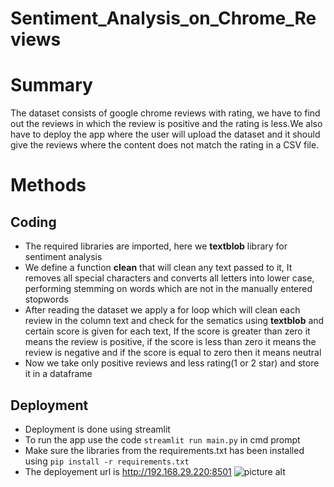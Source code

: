 # Sentiment_Analysis_on_Chrome_Reviews
# Summary
The dataset consists of google chrome reviews with rating, we have to find out the reviews in which the review is positive and the rating is less.We also have to deploy the app where the user will upload the dataset and it should give the reviews where the content does not match the rating in a CSV file.
# Methods
## Coding
* The required libraries are imported, here we **textblob** library for sentiment analysis
* We define a function **clean** that will clean any text passed to it, It removes all special characters and converts all letters into lower case, performing stemming on words which are not in the manually entered stopwords
* After reading the dataset we apply a for loop which will clean each review in the column text and check for the sematics using **textblob** and certain score is given for each text, If the score is greater than zero it means the review is positive, if the score is less than zero it means the review is negative and if the score is equal to zero then it means neutral
* Now we take only positive reviews and less rating(1 or 2 star) and store it in a dataframe
## Deployment
* Deployment is done using streamlit
* To run the app use the code `streamlit run main.py` in cmd prompt
* Make sure the libraries from the requirements.txt has been installed using `pip install -r requirements.txt`
* The deployement url is <http://192.168.29.220:8501>
![picture alt](http://via.placeholder.com/200x150 "Title is optional")
